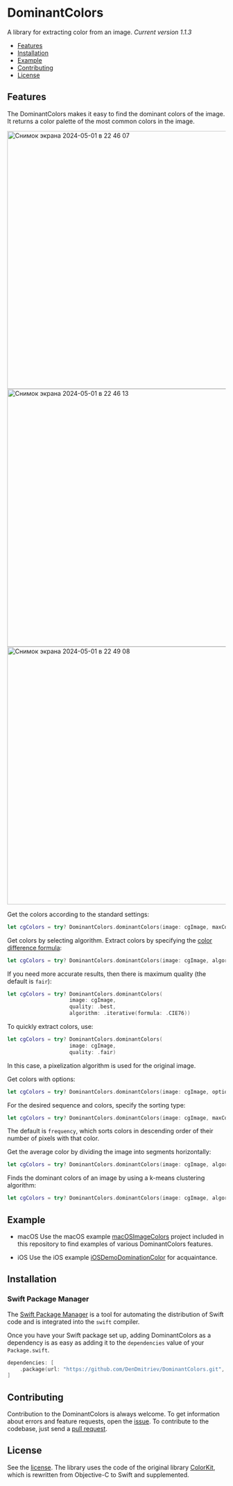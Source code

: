 # DominantColors

A library for extracting color from an image. 
*Сurrent version 1.1.3*

- [Features](#features)
- [Installation](#installation)
- [Example](#example)
- [Contributing](#contributing)
- [License](#license)

## Features

The DominantColors makes it easy to find the dominant colors of the image. It returns a color palette of the most common colors in the image.

<img width="593" alt="Снимок экрана 2024-05-01 в 22 46 07" src="https://github.com/DenDmitriev/DominantColors/assets/65191747/710961b1-631e-48da-9160-399138a7b581">

<img width="593" alt="Снимок экрана 2024-05-01 в 22 46 13" src="https://github.com/DenDmitriev/DominantColors/assets/65191747/4b13316e-1671-4357-8666-6f21718afde4">

<img width="593" alt="Снимок экрана 2024-05-01 в 22 49 08" src="https://github.com/DenDmitriev/DominantColors/assets/65191747/7cc97436-5b89-4039-a3fe-10909cace40c">



Get the colors according to the standard settings:
```swift
let cgColors = try? DominantColors.dominantColors(image: cgImage, maxCount: 6)
```

Get colors by selecting algorithm. Extract colors by specifying the [color difference formula](https://en.wikipedia.org/wiki/Color_difference):
```swift
let cgColors = try? DominantColors.dominantColors(image: cgImage, algorithm: .iterative(formula: .CIE76))
```
If you need more accurate results, then there is maximum quality (the default is `fair`):
```swift
let cgColors = try? DominantColors.dominantColors(
                    image: cgImage,
                    quality: .best,
                    algorithm: .iterative(formula: .CIE76))
```
To quickly extract colors, use:
```swift
let cgColors = try? DominantColors.dominantColors(
                    image: cgImage,
                    quality: .fair)
```
In this case, a pixelization algorithm is used for the original image.

Get colors with options:
```swift
let cgColors = try? DominantColors.dominantColors(image: cgImage, options: [.excludeBlack, .excludeGray, .excludeWhite])
```

For the desired sequence and colors, specify the sorting type:
```swift
let cgColors = try? DominantColors.dominantColors(image: cgImage, maxCount: 6, sorting: .darkness)
```
The default is `frequency`, which sorts colors in descending order of their number of pixels with that color.

Get the average color by dividing the image into segments horizontally:
```swift
let cgColors = try? DominantColors.dominantColors(image: cgImage, algorithm: .areaAverage(count: 8))
```

Finds the dominant colors of an image by using a k-means clustering algorithm:
```swift
let cgColors = try? DominantColors.dominantColors(image: cgImage, algorithm: .kMeansClustering)
```

## Example
- macOS
Use the macOS example [macOSImageColors](https://github.com/DenDmitriev/DominantColors/tree/main/Example/macOSImageColors) project included in this repository to find examples of various DominantColors features.

- iOS
Use the iOS example [iOSDemoDominationColor](https://github.com/DenDmitriev/DominantColors/tree/main/Example/iOSDemoDominationColor) for acquaintance.

## Installation

### Swift Package Manager
The [Swift Package Manager](https://swift.org/package-manager/) is a tool for automating the distribution of Swift code and is integrated into the `swift` compiler.

Once you have your Swift package set up, adding DominantColors as a dependency is as easy as adding it to the `dependencies` value of your `Package.swift`.

```swift
dependencies: [
    .package(url: "https://github.com/DenDmitriev/DominantColors.git", .upToNextMajor(from: "1.1.3"))
]
```

## Contributing

Contribution to the DominantColors is always welcome.
To get information about errors and feature requests, open the [issue](https://github.com/DenDmitriev/DominantColors/issues/new).
To contribute to the codebase, just send a [pull request](https://github.com/DenDmitriev/DominantColors/pulls).


## License

See the [license](https://github.com/DenDmitriev/DominantColors/blob/main/LICENSE).
The library uses the code of the original library [ColorKit](https://github.com/Boris-Em/ColorKit), which is rewritten from Objective-C to Swift and supplemented.


